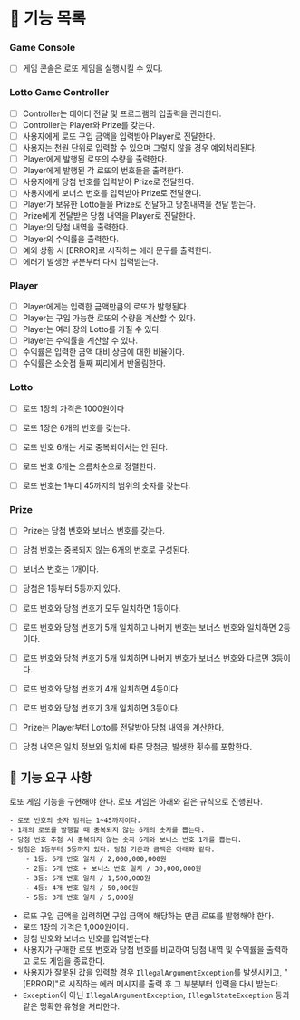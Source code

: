 # 📝 기능 목록

### Game Console
- [ ] 게임 콘솔은 로또 게임을 실행시킬 수 있다.

### Lotto Game Controller
- [ ] Controller는 데이터 전달 및 프로그램의 입출력을 관리한다.
- [ ] Controller는 Player와 Prize를 갖는다.
- [ ] 사용자에게 로또 구입 금액을 입력받아 Player로 전달한다.
- [ ] 사용자는 천원 단위로 입력할 수 있으며 그렇지 않을 경우 예외처리된다.
- [ ] Player에게 발행된 로또의 수량을 출력한다.
- [ ] Player에게 발행된 각 로또의 번호들을 출력한다.
- [ ] 사용자에게 당첨 번호를 입력받아 Prize로 전달한다.
- [ ] 사용자에게 보너스 번호를 입력받아 Prize로 전달한다.
- [ ] Player가 보유한 Lotto들을 Prize로 전달하고 당첨내역을 전달 받는다.
- [ ] Prize에게 전달받은 당첨 내역을 Player로 전달한다.
- [ ] Player의 당첨 내역을 출력한다.
- [ ] Player의 수익률을 출력한다.
- [ ] 예외 상황 시 [ERROR]로 시작하는 에러 문구를 출력한다.
- [ ] 에러가 발생한 부분부터 다시 입력받는다.

### Player
- [ ] Player에게는 입력한 금액만큼의 로또가 발행된다.
- [ ] Player는 구입 가능한 로또의 수량을 계산할 수 있다.
- [ ] Player는 여러 장의 Lotto를 가질 수 있다.
- [ ] Player는 수익률을 계산할 수 있다.
- [ ] 수익률은 입력한 금액 대비 상금에 대한 비율이다.
- [ ] 수익률은 소숫점 둘째 짜리에서 반올림한다.

### Lotto
- [ ] 로또 1장의 가격은 1000원이다
- [ ] 로또 1장은 6개의 번호를 갖는다.
- [ ] 로또 번호 6개는 서로 중복되어서는 안 된다.
- [ ] 로또 번호 6개는 오름차순으로 정렬한다.

- [ ] 로또 번호는 1부터 45까지의 범위의 숫자를 갖는다.


### Prize
- [ ] Prize는 당첨 번호와 보너스 번호를 갖는다.
- [ ] 당첨 번호는 중복되지 않는 6개의 번호로 구성된다.
- [ ] 보너스 번호는 1개이다.

- [ ] 당첨은 1등부터 5등까지 있다.
- [ ] 로또 번호와 당첨 번호가 모두 일치하면 1등이다.
- [ ] 로또 번호와 당첨 번호가 5개 일치하고 나머지 번호는 보너스 번호와 일치하면 2등이다.
- [ ] 로또 번호와 당첨 번호가 5개 일치하면 나머지 번호가 보너스 번호와 다르면 3등이다.
- [ ] 로또 번호와 당첨 번호가 4개 일치하면 4등이다.
- [ ] 로또 번호와 당첨 번호가 3개 일치하면 3등이다.

- [ ] Prize는 Player부터 Lotto를 전달받아 당첨 내역을 계산한다.
- [ ] 당첨 내역은 일치 정보와 일치에 따른 당첨금, 발생한 횟수를 포함한다.


## 🚀 기능 요구 사항

로또 게임 기능을 구현해야 한다. 로또 게임은 아래와 같은 규칙으로 진행된다.

```
- 로또 번호의 숫자 범위는 1~45까지이다.
- 1개의 로또를 발행할 때 중복되지 않는 6개의 숫자를 뽑는다.
- 당첨 번호 추첨 시 중복되지 않는 숫자 6개와 보너스 번호 1개를 뽑는다.
- 당첨은 1등부터 5등까지 있다. 당첨 기준과 금액은 아래와 같다.
    - 1등: 6개 번호 일치 / 2,000,000,000원
    - 2등: 5개 번호 + 보너스 번호 일치 / 30,000,000원
    - 3등: 5개 번호 일치 / 1,500,000원
    - 4등: 4개 번호 일치 / 50,000원
    - 5등: 3개 번호 일치 / 5,000원
```

- 로또 구입 금액을 입력하면 구입 금액에 해당하는 만큼 로또를 발행해야 한다.
- 로또 1장의 가격은 1,000원이다.
- 당첨 번호와 보너스 번호를 입력받는다.
- 사용자가 구매한 로또 번호와 당첨 번호를 비교하여 당첨 내역 및 수익률을 출력하고 로또 게임을 종료한다.
- 사용자가 잘못된 값을 입력할 경우 `IllegalArgumentException`를 발생시키고, "[ERROR]"로 시작하는 에러 메시지를 출력 후 그 부분부터 입력을 다시 받는다.
- `Exception`이 아닌 `IllegalArgumentException`, `IllegalStateException` 등과 같은 명확한 유형을 처리한다.